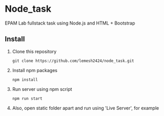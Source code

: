 # Node_task

EPAM Lab fullstack task using Node.js and HTML + Bootstrap 

## Install

1. Clone this repository
    ```
    git clone https://github.com/lemesh2424/node_task.git
    ```
2. Install npm packages
   ```
   npm install
   ```
3. Run server using npm script
   ```
   npm run start
   ```
4. Also, open static folder apart and run using 'Live Server', for example